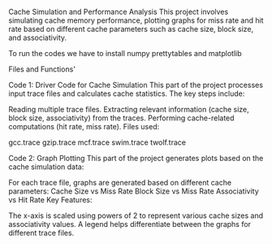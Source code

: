 Cache Simulation and Performance Analysis
This project involves simulating cache memory performance, plotting graphs for miss rate and hit rate based on different cache parameters such as cache size, block size, and associativity.


To run the codes we have to install numpy prettytables and matplotlib


Files and Functions'

Code 1: Driver Code for Cache Simulation
This part of the project processes input trace files and calculates cache statistics. The key steps include:

Reading multiple trace files.
Extracting relevant information (cache size, block size, associativity) from the traces.
Performing cache-related computations (hit rate, miss rate).
Files used:

gcc.trace
gzip.trace
mcf.trace
swim.trace
twolf.trace


Code 2: Graph Plotting
This part of the project generates plots based on the cache simulation data:

For each trace file, graphs are generated based on different cache parameters:
Cache Size vs Miss Rate
Block Size vs Miss Rate
Associativity vs Hit Rate
Key Features:

The x-axis is scaled using powers of 2 to represent various cache sizes and associativity values.
A legend helps differentiate between the graphs for different trace files.

